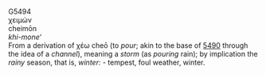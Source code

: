 <body>
  <p>G5494<br>  χειμών  <br> cheimōn  <br><i>khi-mone‘ </i><br>From a derivation of   χέω    cheō   (to <i>pour</i>; akin to the base of <a href="g5490.htm">5490</a> through the idea of a <i>channel</i>), meaning a <i>storm</i> (as <i>pouring</i> rain); by implication the <i>rainy</i> season, that is, <i>winter:</i> - tempest, foul weather, winter.<br></p>
 </body>